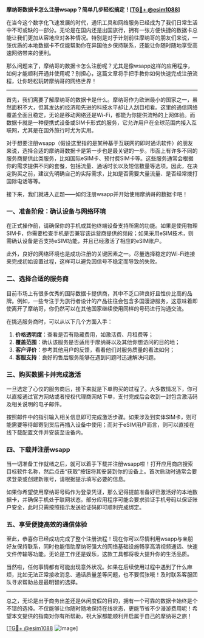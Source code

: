 **摩纳哥数据卡怎么注册wsapp？简单几步轻松搞定！[[TG💪+ @esim1088](https://t.me/s/esim1088)]**

在当今这个数字化飞速发展的时代，通讯工具和网络服务已经成为了我们日常生活中不可或缺的一部分。无论是在国内还是出国旅行，拥有一张方便快捷的数据卡总能让我们更加从容地应对各种情况。特别是对于计划前往摩纳哥的朋友们来说，一张优质的本地数据卡不仅能帮助你在异国他乡保持联系，还能让你随时随地享受高速网络带来的便利。

那么问题来了，摩纳哥的数据卡怎么注册呢？尤其是像wsapp这样的应用程序，如何才能顺利开通并使用呢？别担心，这篇文章将手把手教你如何快速完成注册流程，让你轻松玩转摩纳哥的网络世界！

---

首先，我们需要了解摩纳哥的数据卡是什么。摩纳哥作为欧洲最小的国家之一，虽然面积不大，但其发达的经济和先进的科技水平却让人刮目相看。这里的通信网络覆盖全面且稳定，无论是移动网络还是Wi-Fi，都能为你提供流畅的上网体验。而数据卡就是一种便携式设备或SIM卡形式的服务，它允许用户在全球范围内接入互联网，尤其是在国外旅行时尤为实用。

对于想要注册wsapp（假设这里指的是某种基于互联网的即时通讯软件）的朋友来说，选择合适的摩纳哥数据卡是第一步也是最关键的一步。市面上有许多不同的服务商提供此类服务，比如国际eSIM卡、预付费SIM卡等。这些服务通常会根据你的需求提供不同的套餐，包括流量、通话时长以及短信数量等选项。因此，在决定购买之前，建议先明确自己的实际需求，比如是否需要大量流量、是否经常拨打国际电话等等。

接下来，我们就进入正题——如何注册wsapp并开始使用摩纳哥的数据卡吧！

### **一、准备阶段：确认设备与网络环境**
在正式操作前，请确保你的手机或其他终端设备支持所需的功能。如果是使用物理SIM卡，你需要检查手机是否兼容该运营商提供的频段；如果采用eSIM技术，则需确认设备是否支持eSIM功能，并且已经激活了相应的eSIM账户。

此外，良好的网络环境也是成功注册的关键因素之一。尽量选择稳定的Wi-Fi连接来完成初始设置过程，这样可以避免因信号不稳定而导致的失败。

### **二、选择合适的服务商**
目前市场上有很多优秀的国际数据卡提供商，其中不乏口碑良好且性价比高的品牌。例如，一些专注于为旅行者设计的产品往往会包含多国漫游服务，这意味着即使离开了摩纳哥，你仍然可以在其他国家继续使用同样的号码进行沟通交流。

在挑选服务商时，可以从以下几个方面入手：
1. **价格透明度**：查看是否有隐藏费用，如激活费、月租费等；
2. **覆盖范围**：确认该服务是否适用于摩纳哥以及其他你想访问的目的地；
3. **客户评价**：参考其他用户的反馈，看看他们对服务质量的看法如何；
4. **客服支持**：良好的售后服务能够在遇到问题时迅速解决问题。

### **三、购买数据卡并完成激活**
一旦选定了心仪的服务商后，接下来就是下单购买的过程了。大多数情况下，你可以直接通过官方网站或者授权代理商网站下单，支付完成后会收到一封包含激活码及相关说明的电子邮件。

按照邮件中的指引输入相关信息即可完成激活步骤。如果涉及到实体SIM卡，则可能需要等待邮寄到货后再插入设备中使用；而对于eSIM用户而言，则可以直接在线下载配置文件并安装至设备内。

### **四、下载并注册wsapp**
当一切准备工作就绪之后，就可以着手下载并注册wsapp啦！打开应用商店搜索目标软件名称，然后点击“获取”按钮将其安装到你的设备上。首次启动时通常会要求登录或创建新账号，请根据提示填写必要的信息。

如果你希望使用摩纳哥号码作为登录凭证，那么记得提前准备好已激活好的本地数据卡，并确保手机处于联网状态。部分应用程序可能会要求验证手机号码以保证账户安全，此时只需按照指示发送验证码即可顺利完成绑定。

### **五、享受便捷高效的通信体验**
至此，恭喜你已经成功完成了整个注册流程！现在你可以尽情利用wsapp与亲朋好友保持联系，同时也能借助摩纳哥强大的网络基础设施畅享高清视频通话、快速文件传输等功能。无论是工作还是娱乐，这款工具都将极大提升你的生活品质。

当然啦，任何事情都有可能出现意外状况。如果在后续使用过程中遇到了什么麻烦，比如无法正常接收消息、通话质量差等问题，也不要慌张哦！及时联系客服团队寻求帮助总是最明智的选择。

---

总之，无论是出于商务出差还是休闲度假的目的，拥有一个可靠的数据卡始终是个不错的选择。不仅能够让你随时随地保持在线状态，更能节省不少漫游费用呢！希望本文提供的指南对你有所帮助，祝大家都能顺利开启属于自己的摩纳哥之旅！

[[TG💪+ @esim1088](https://t.me/s/esim1088) ![Image](https://i.postimg.cc/4NQfJmqS/Snipaste-2025-05-13-00-14-12.png)]
